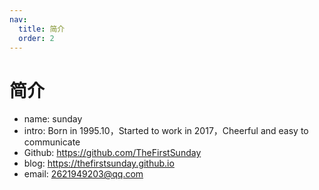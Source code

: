 ```yaml
---
nav:
  title: 简介
  order: 2
---
```


# 简介

- name: sunday
- intro: Born in 1995.10，Started to work in 2017，Cheerful and easy to communicate
- Github: https://github.com/TheFirstSunday
- blog: https://thefirstsunday.github.io
- email: 2621949203@qq.com
